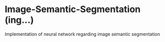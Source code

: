 # Image-Semantic-Segmentation (ing...)
Implementation of neural network regarding image semantic segmentation 
